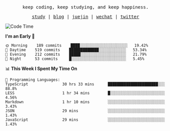 <p align="center">
  <samp>
    <span>keep coding, keep studying, and keep happiness.</span>
  </samp>
</p>

<p align="center">
  <samp>
    <a href="https://github.com/ouduidui/fe-study">study</a> |
    <a href="https://deweyou.me">blog</a>  |
    <a href="https://juejin.cn/user/4309700183594366">juejin</a> |
    <a href="https://user-images.githubusercontent.com/54696834/165071004-6509e3f2-90c3-448c-9d92-3da42b0c2021.jpeg">wechat</a> |
    <a href="https://twitter.com/ouduidui">twitter</a>
  </samp>
</p>

<!--START_SECTION:waka-->
![Code Time](http://img.shields.io/badge/Code%20Time-0%20secs-blue)

**I'm an Early 🐤** 

```text
🌞 Morning    189 commits    ████░░░░░░░░░░░░░░░░░░░░░   19.42% 
🌆 Daytime    519 commits    █████████████░░░░░░░░░░░░   53.34% 
🌃 Evening    212 commits    █████░░░░░░░░░░░░░░░░░░░░   21.79% 
🌙 Night      53 commits     █░░░░░░░░░░░░░░░░░░░░░░░░   5.45%

```


📊 **This Week I Spent My Time On** 

```text
💬 Programming Languages: 
TypeScript               30 hrs 33 mins      ██████████████████████░░░   88.8% 
LESS                     1 hr 34 mins        █░░░░░░░░░░░░░░░░░░░░░░░░   4.56% 
Markdown                 1 hr 10 mins        ░░░░░░░░░░░░░░░░░░░░░░░░░   3.43% 
JSON                     29 mins             ░░░░░░░░░░░░░░░░░░░░░░░░░   1.43% 
JavaScript               29 mins             ░░░░░░░░░░░░░░░░░░░░░░░░░   1.43%

```


<!--END_SECTION:waka-->
